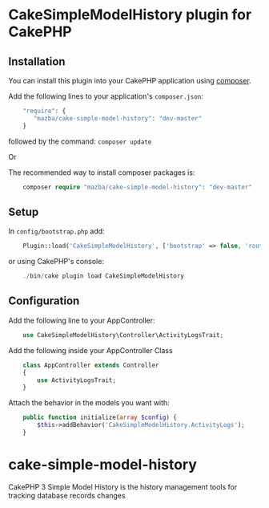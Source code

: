 # CakeSimpleModelHistory plugin for CakePHP		
		
## Installation		
		
You can install this plugin into your CakePHP application using [composer](http://getcomposer.org).
		
Add the following lines to your application's `composer.json`:

```php
    "require": {
       "mazba/cake-simple-model-history": "dev-master"
    }	
```
followed by the command:
`composer update`

Or

The recommended way to install composer packages is:		
		
```php		
    composer require "mazba/cake-simple-model-history": "dev-master"	
```		



## Setup

In `config/bootstrap.php` add:

```php
    Plugin::load('CakeSimpleModelHistory', ['bootstrap' => false, 'routes' => true]);
```

or using CakePHP's console:

```php
    ./bin/cake plugin load CakeSimpleModelHistory
```


## Configuration

Add the following line to your AppController:

```php
    use CakeSimpleModelHistory\Controller\ActivityLogsTrait;
```

Add the following inside your AppController Class

```php
    class AppController extends Controller
    {
        use ActivityLogsTrait;
    }
```


Attach the behavior in the models you want with:

```php
    public function initialize(array $config) {
        $this->addBehavior('CakeSimpleModelHistory.ActivityLogs');
    }
```

# cake-simple-model-history		
CakePHP 3 Simple Model History is the history management tools for tracking database records changes